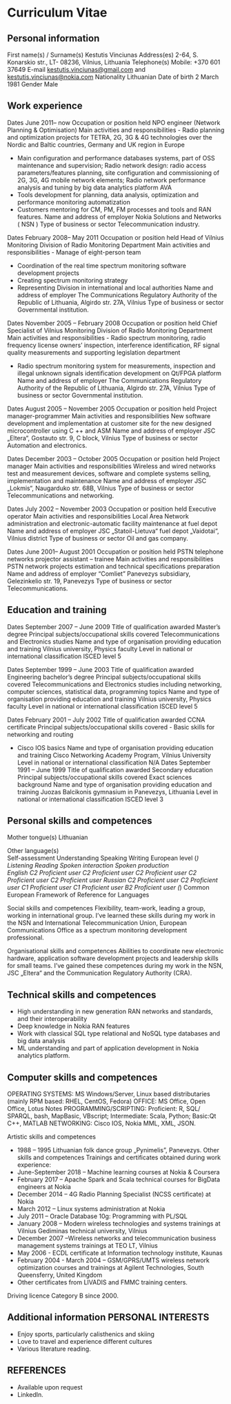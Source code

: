 # Curriculum Vitae	

## Personal information	
First name(s) / Surname(s) 	Kestutis Vinciunas 
Address(es)	2-64, S. Konarskio str., LT- 08236, Vilnius, Lithuania
Telephone(s)	Mobile: +370 601 37649
E-mail	kestutis.vinciunas@gmail.com and kestutis.vinciunas@nokia.com 
Nationality	Lithuanian
Date of birth	2 March 1981
Gender	Male
	
## Work experience	
	
Dates	June 2011– now
Occupation or position held	NPO engineer (Network Planning & Optimisation)
Main activities and responsibilities	-	Radio planning and optimization projects for TETRA, 2G, 3G & 4G technologies over the Nordic and Baltic countries, Germany and UK region in Europe
-	Main configuration and performance databases systems, part of OSS maintenance and supervision; Radio network design: radio access parameters/features planning, site configuration and commissioning of 2G, 3G, 4G mobile network elements; Radio network performance analysis and tuning by big data analytics platform AVA
-	Tools development for planning, data analysis, optimization and performance monitoring automatization
-	Customers mentoring for CM, PM, FM processes and tools and RAN features.
Name and address of employer	Nokia Solutions and Networks ( NSN )
Type of business or sector	Telecommunication industry.
	
Dates	February 2008– May 2011
Occupation or position held	Head of Vilnius Monitoring Division of Radio Monitoring Department
Main activities and responsibilities	-	Manage of eight-person team
-	Coordination of the real time spectrum monitoring software development projects
-	Creating spectrum monitoring strategy
-	Representing Division in international and local authorities
Name and address of employer	The Communications Regulatory Authority of the Republic of Lithuania, Algirdo str. 27A, Vilnius
Type of business or sector	Governmental institution.
	
Dates	November 2005 – February 2008
Occupation or position held	Chief Specialist of Vilnius Monitoring Division of Radio Monitoring Department
Main activities and responsibilities	-	Radio spectrum monitoring, radio frequency license owners’ inspection, interference identification, RF signal quality measurements and supporting legislation department
-	Radio spectrum monitoring system for measurements, inspection and illegal unknown signals identification development on Qt/FPGA platform
Name and address of employer	The Communications Regulatory Authority of the Republic of Lithuania, Algirdo str. 27A, Vilnius
Type of business or sector	Governmental institution.
	
Dates	August 2005 – November 2005 
Occupation or position held	Project manager-programmer
Main activities and responsibilities	New software development and implementation at customer site for the new designed microcontroller using C ++ and ASM
Name and address of employer	JSC „Eltera“, Gostauto str. 9, C block, Vilnius
Type of business or sector	Automation and electronics.
	
Dates	December 2003 – October 2005
Occupation or position held	Project manager
Main activities and responsibilities	Wireless and wired networks test and measurement devices, software and complete systems selling, implementation and maintenance
Name and address of employer	JSC „Lokmis“, Naugarduko str. 68B, Vilnius
Type of business or sector	Telecommunications and networking.
	
Dates	July 2002 – November 2003
Occupation or position held	Executive operator
Main activities and responsibilities	Local Area Network administration and electronic-automatic facility maintenance at fuel depot
Name and address of employer	JSC „Statoil-Lietuva“ fuel depot „Vaidotai“, Vilnius district
Type of business or sector	Oil and gas company.
	
Dates	June 2001– August 2001
Occupation or position held	PSTN telephone networks projector assistant – trainee 
Main activities and responsibilities	PSTN network projects estimation and technical specifications preparation
Name and address of employer	“Comliet” Panevezys subsidiary, Gelezinkelio str. 19, Panevezys
Type of business or sector	Telecommunications.
	
## Education and training	
	
Dates	September 2007 – June 2009
Title of qualification awarded	Master’s degree
Principal subjects/occupational skills covered	Telecommunications and Electronics studies
Name and type of organisation providing education and training	Vilnius university, Physics faculty
Level in national or international classification	ISCED level 5
	
Dates	September 1999 – June 2003
Title of qualification awarded	Engineering bachelor’s degree
Principal subjects/occupational skills covered	Telecommunications and Electronics studies including networking, computer sciences, statistical data, programming topics
Name and type of organisation providing education and training	Vilnius university, Physics faculty
Level in national or international classification	ISCED level 5
	
Dates	February 2001 – July 2002
Title of qualification awarded	CCNA certificate
Principal subjects/occupational skills covered	-	Basic skills for networking and routing
-	Cisco IOS basics
Name and type of organisation providing education and training	Cisco Networking Academy Program, Vilnius University
Level in national or international classification	N/A
Dates	September 1991 – June 1999
Title of qualification awarded	Secondary education
Principal subjects/occupational skills covered	Exact sciences background
Name and type of organisation providing education and training	Juozas Balcikonis gymnasium in Panevezys, Lithuania
Level in national or international classification	ISCED level 3
	
## Personal skills and competences	
	
Mother tongue(s)	Lithuanian
	
Other language(s)	
Self-assessment		Understanding	Speaking	Writing
European level (*)		Listening	Reading	Spoken interaction	Spoken production	
English		C2	Proficient user	C2	Proficient user	С2	Proficient user	C2	Proficient user	C2	Proficient user
Russian		C2	Proficient user	C2	Proficient user	C1	Proficient user	C1	Proficient user	B2	Proficient user
	(*) Common European Framework of Reference for Languages

	
Social skills and competences	Flexibility, team-work, leading a group, working in international group. I’ve learned these skills during my work in the NSN and International Telecommunication Union, European Communications Office as a spectrum monitoring development professional.
	
Organisational skills and competences	Abilities to coordinate new electronic hardware, application software development projects and leadership skills for small teams. I’ve gained these competences during my work in the NSN, JSC „Eltera“ and the Communication Regulatory Authority (CRA). 
	
## Technical skills and competences	
-	High understanding in new generation RAN networks and standards, and their interoperability
-	Deep knowledge in Nokia RAN features
-	Work with classical SQL type relational and NoSQL type databases and big data analysis
-	ML understanding and part of application development in Nokia analytics platform.
	
## Computer skills and competences	
OPERATING SYSTEMS: MS Windows/Server, Linux based distributaries (mainly RPM based: RHEL, CentOS, Fedora)
OFFICE: MS Office, Open Office, Lotus Notes
PROGRAMMING/SCRIPTING: Proficient: R, SQL/ SPARQL, bash, MapBasic, VBscript; Intermediate: Scala, Python; Basic:Qt C++, MATLAB
NETWORKING: Cisco IOS, Nokia MML, XML, JSON.
	
Artistic skills and competences	
- 1988 – 1995 Lithuanian folk dance group „Pynimelis”, Panevezys.
Other skills and competences	Trainings and certificates obtained during work experience:
-	June-September 2018 – Machine learning courses at Nokia & Coursera
-	February 2017 – Apache Spark and Scala technical courses for BigData engineers at Nokia
-	December 2014 – 4G Radio Planning Specialist (NCSS certificate) at Nokia 
-	March 2012 – Linux systems administration at Nokia
-	July 2011 – Oracle Database 10g: Programming with PL/SQL
-	January 2008 – Modern wireless technologies and systems trainings at Vilnius Gediminas technical university, Vilnius
-	December 2007 –Wireless networks and telecommunication business management systems trainings at TEO LT, Vilnius
-	May 2006 - ECDL certificate at Information technology institute, Kaunas
-	February 2004 - March 2004 – GSM/GPRS/UMTS wireless network optimization courses and trainings at Agilent Technologies, South Queensferry, United Kingdom
-	Other certificates from LIVADIS and FMMC training centers.
	
Driving licence	Category B since 2000.
	
## Additional information	PERSONAL INTERESTS 
-	Enjoy sports, particularly calisthenics and skiing
-	Love to travel and experience different cultures
-	Various literature reading.

## REFERENCES 
-	Available upon request
-	LinkedIn.


